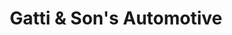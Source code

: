 ---
title: "Gatti & Son's Automotive"
url: /rio-rancho/gatti-und-sons-automotive/
shop: Autohaus
---
